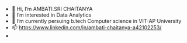 - 👋 Hi, I’m AMBATI.SRI CHAITANYA
- 👀 I’m interested in Data Analytics
- 🌱 I’m currently persuing b.tech Computer science in VIT-AP University 
- 📫 https://www.linkedin.com/in/ambati-chaitanya-a42102253/
- 

<!---
ambati-chaitanya/ambati-chaitanya is a ✨ special ✨ repository because its `README.md` (this file) appears on your GitHub profile.
You can click the Preview link to take a look at your changes.
--->
